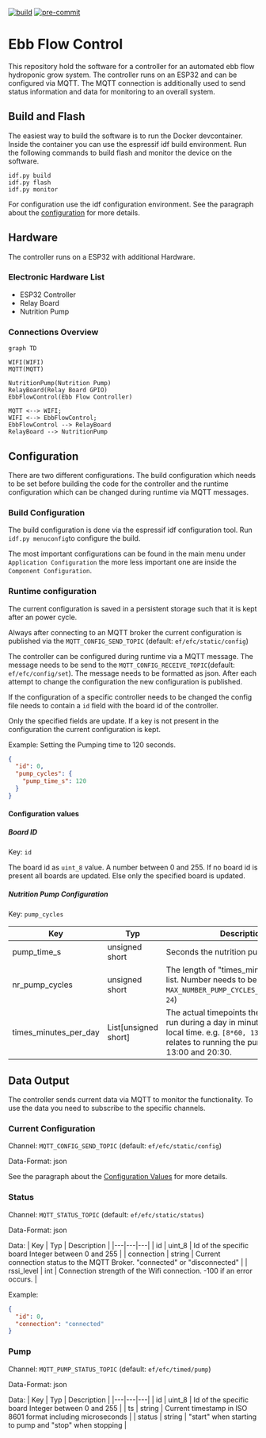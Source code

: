 [![build](https://github.com/phofmeier/EbbFlowControl/actions/workflows/build.yml/badge.svg)](https://github.com/phofmeier/EbbFlowControl/actions/workflows/build.yml)
[![pre-commit](https://github.com/phofmeier/EbbFlowControl/actions/workflows/pre-commit.yml/badge.svg)](https://github.com/phofmeier/EbbFlowControl/actions/workflows/pre-commit.yml)

# Ebb Flow Control

This repository hold the software for a controller for an automated ebb flow hydroponic grow system. The controller runs on an ESP32 and can be configured via MQTT. The MQTT connection is additionally used to send status information and data for monitoring to an overall system.

## Build and Flash

The easiest way to build the software is to run the Docker devcontainer.
Inside the container you can use the espressif idf build environment. Run the following commands to build flash and monitor the device on the software.

```
idf.py build
idf.py flash
idf.py monitor
```

For configuration use the idf configuration environment. See the paragraph about the [configuration](#configuration) for more details.

## Hardware

The controller runs on a ESP32 with additional Hardware.

### Electronic Hardware List

- ESP32 Controller
- Relay Board
- Nutrition Pump

### Connections Overview

```mermaid
graph TD

WIFI(WIFI)
MQTT(MQTT)

NutritionPump(Nutrition Pump)
RelayBoard(Relay Board GPIO)
EbbFlowControl(Ebb Flow Controller)

MQTT <--> WIFI;
WIFI <--> EbbFlowControl;
EbbFlowControl --> RelayBoard
RelayBoard --> NutritionPump
```

## Configuration

There are two different configurations. The build configuration which needs to be set before building the code for the controller and the runtime configuration which can be changed during runtime via MQTT messages.

### Build Configuration

The build configuration is done via the espressif idf configuration tool.
Run `idf.py menuconfig`to configure the build.

The most important configurations can be found in the main menu under `Application Configuration` the more less important one are inside the `Component Configuration`.

### Runtime configuration

The current configuration is saved in a persistent storage such that it is kept after an power cycle.

Always after connecting to an MQTT broker the current configuration is published via the `MQTT_CONFIG_SEND_TOPIC` (default: `ef/efc/static/config`)

The controller can be configured during runtime via a MQTT message. The message needs to be send to the `MQTT_CONFIG_RECEIVE_TOPIC`(default: `ef/efc/config/set`). The message needs to be formatted as json. After each attempt to change the configuration the new configuration is published.

If the configuration of a specific controller needs to be changed the config file needs to contain a `id` field with the board id of the controller.

Only the specified fields are update. If a key is not present in the configuration the current configuration is kept.

Example:
Setting the Pumping time to 120 seconds.

```json
{
  "id": 0,
  "pump_cycles": {
    "pump_time_s": 120
  }
}
```

#### Configuration values

##### Board ID

Key: `id`

The board id as `uint_8` value. A number between 0 and 255. If no board id is present all boards are updated. Else only the specified board is updated.

##### Nutrition Pump Configuration

Key: `pump_cycles`

| Key                   | Typ                  | Description                                                                                                                                                                         |
| --------------------- | -------------------- | ----------------------------------------------------------------------------------------------------------------------------------------------------------------------------------- |
| pump_time_s           | unsigned short       | Seconds the nutrition pump is on                                                                                                                                                    |
| nr_pump_cycles        | unsigned short       | The length of "times_minutes_per_day" list. Number needs to be between 0 and `MAX_NUMBER_PUMP_CYCLES_PER_DAY`(default: `24`)                                                        |
| times_minutes_per_day | List[unsigned short] | The actual timepoints the pump needs to run during a day in minutes of the day in local time. e.g. `[8*60, 13*60, 20*60+30]` relates to running the pump at 08:00, 13:00 and 20:30. |

## Data Output

The controller sends current data via MQTT to monitor the functionality. To use the data you need to subscribe to the specific channels.

### Current Configuration

Channel: `MQTT_CONFIG_SEND_TOPIC` (default: `ef/efc/static/config`)

Data-Format: json

See the paragraph about the [Configuration Values](#configuration-values) for more details.

### Status

Channel: `MQTT_STATUS_TOPIC` (default: `ef/efc/static/status`)

Data-Format: json

Data:
| Key | Typ | Description |
|---|---|---|
| id | uint_8 | Id of the specific board Integer between 0 and 255 |
| connection | string | Current connection status to the MQTT Broker. "connected" or "disconnected" |
| rssi_level | int | Connection strength of the Wifi connection. -100 if an error occurs. |

Example:

```json
{
  "id": 0,
  "connection": "connected"
}
```

### Pump

Channel: `MQTT_PUMP_STATUS_TOPIC` (default: `ef/efc/timed/pump`)

Data-Format: json

Data:
| Key | Typ | Description |
|---|---|---|
| id | uint_8 | Id of the specific board Integer between 0 and 255 |
| ts | string | Current timestamp in ISO 8601 format including microseconds |
| status | string | "start" when starting to pump and "stop" when stopping  |
